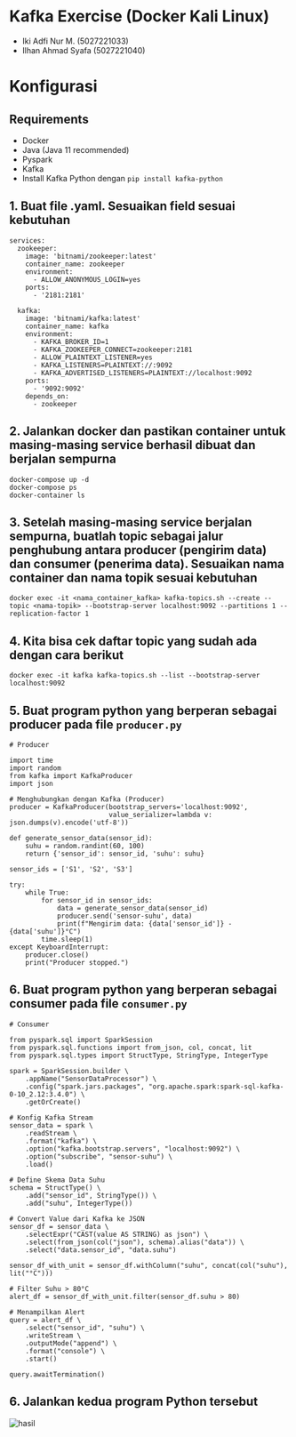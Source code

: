 # Kafka Exercise (Docker Kali Linux)

- Iki Adfi Nur M. (5027221033)
- Ilhan Ahmad Syafa (5027221040)

# Konfigurasi

## Requirements

- Docker
- Java (Java 11 recommended)
- Pyspark
- Kafka
- Install Kafka Python dengan `pip install kafka-python`

## 1. Buat file .yaml. Sesuaikan field sesuai kebutuhan

```
services:
  zookeeper:
    image: 'bitnami/zookeeper:latest'
    container_name: zookeeper
    environment:
      - ALLOW_ANONYMOUS_LOGIN=yes
    ports:
      - '2181:2181'

  kafka:
    image: 'bitnami/kafka:latest'
    container_name: kafka
    environment:
      - KAFKA_BROKER_ID=1
      - KAFKA_ZOOKEEPER_CONNECT=zookeeper:2181
      - ALLOW_PLAINTEXT_LISTENER=yes
      - KAFKA_LISTENERS=PLAINTEXT://:9092
      - KAFKA_ADVERTISED_LISTENERS=PLAINTEXT://localhost:9092
    ports:
      - '9092:9092'
    depends_on:
      - zookeeper
```

## 2. Jalankan docker dan pastikan container untuk masing-masing service berhasil dibuat dan berjalan sempurna

```
docker-compose up -d
docker-compose ps
docker-container ls
```

## 3. Setelah masing-masing service berjalan sempurna, buatlah topic sebagai jalur penghubung antara producer (pengirim data) dan consumer (penerima data). Sesuaikan nama container dan nama topik sesuai kebutuhan

```
docker exec -it <nama_container_kafka> kafka-topics.sh --create --topic <nama-topik> --bootstrap-server localhost:9092 --partitions 1 --replication-factor 1
```

## 4. Kita bisa cek daftar topic yang sudah ada dengan cara berikut

```
docker exec -it kafka kafka-topics.sh --list --bootstrap-server localhost:9092
```

## 5. Buat program python yang berperan sebagai producer pada file `producer.py`

```
# Producer

import time
import random
from kafka import KafkaProducer
import json

# Menghubungkan dengan Kafka (Producer)
producer = KafkaProducer(bootstrap_servers='localhost:9092',
                         value_serializer=lambda v: json.dumps(v).encode('utf-8'))

def generate_sensor_data(sensor_id):
    suhu = random.randint(60, 100)
    return {'sensor_id': sensor_id, 'suhu': suhu}

sensor_ids = ['S1', 'S2', 'S3']

try:
    while True:
        for sensor_id in sensor_ids:
            data = generate_sensor_data(sensor_id)
            producer.send('sensor-suhu', data)
            print(f"Mengirim data: {data['sensor_id']} - {data['suhu']}°C")
        time.sleep(1)
except KeyboardInterrupt:
    producer.close()
    print("Producer stopped.")

```

## 6. Buat program python yang berperan sebagai consumer pada file `consumer.py`

```
# Consumer

from pyspark.sql import SparkSession
from pyspark.sql.functions import from_json, col, concat, lit
from pyspark.sql.types import StructType, StringType, IntegerType

spark = SparkSession.builder \
    .appName("SensorDataProcessor") \
    .config("spark.jars.packages", "org.apache.spark:spark-sql-kafka-0-10_2.12:3.4.0") \
    .getOrCreate()

# Konfig Kafka Stream
sensor_data = spark \
    .readStream \
    .format("kafka") \
    .option("kafka.bootstrap.servers", "localhost:9092") \
    .option("subscribe", "sensor-suhu") \
    .load()

# Define Skema Data Suhu
schema = StructType() \
    .add("sensor_id", StringType()) \
    .add("suhu", IntegerType())

# Convert Value dari Kafka ke JSON
sensor_df = sensor_data \
    .selectExpr("CAST(value AS STRING) as json") \
    .select(from_json(col("json"), schema).alias("data")) \
    .select("data.sensor_id", "data.suhu")

sensor_df_with_unit = sensor_df.withColumn("suhu", concat(col("suhu"), lit("°C")))

# Filter Suhu > 80°C
alert_df = sensor_df_with_unit.filter(sensor_df.suhu > 80)

# Menampilkan Alert
query = alert_df \
    .select("sensor_id", "suhu") \
    .writeStream \
    .outputMode("append") \
    .format("console") \
    .start()

query.awaitTermination()
```

## 6. Jalankan kedua program Python tersebut

![hasil](https://github.com/user-attachments/assets/eded89a9-1482-4af0-8950-5c9666a29442)

